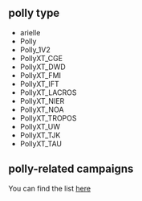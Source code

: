 ## polly type

- arielle
- Polly
- Polly_1V2
- PollyXT_CGE
- PollyXT_DWD
- PollyXT_FMI
- PollyXT_IFT
- PollyXT_LACROS
- PollyXT_NIER
- PollyXT_NOA
- PollyXT_TROPOS
- PollyXT_UW
- PollyXT_TJK
- PollyXT_TAU

## polly-related campaigns

You can find the list [here][1]

[1]: http://picasso.tropos.de/list/lidars
